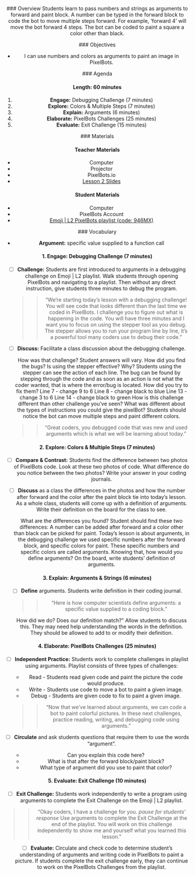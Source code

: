 <header title='Arguments' subtitle='Emoji: Lesson 2'/>

<notable>

<iconp src='/icons/activity.png'>### Overview</iconp>
Students learn to pass numbers and strings as arguments to forward and paint block. A number can be typed in the forward block to code the bot to move multiple steps forward. For example, ‘forward 4’ will move the bot forward 4 steps. The bot can be coded to paint a square a color other than black.


<iconp src='/icons/objectives.png'>### Objectives</iconp>
- I can use numbers and colors as arguments to paint an image in PixelBots.



<iconp src='/icons/agenda.png'>### Agenda</iconp>

#### Length: 60 minutes

1. **Engage:** Debugging Challenge (7 minutes)
1. **Explore:** Colors & Multiple Steps (7 minutes)
1. **Explain:** Arguments (6 minutes)
1. **Elaborate:** PixelBots Challenges (25 minutes)
1. **Evaluate:** Exit Challenge (15 minutes)

<note>

<iconp src='/icons/materials.png'>### Materials</iconp>

#### Teacher Materials
- Computer
- Projector
- PixelBots.io
- [Lesson 2 Slides][slides]



#### Student Materials
- Computer
- PixelBots Account
- [Emoji | L2 PixelBots playlist (code: 946MX)][playlist]


<iconp src='/icons/vocab.png'>### Vocabulary</iconp>
- **Argument:** specific value supplied to a function call


</note>
<pagebreak/>

#### 1. Engage: Debugging Challenge (7 minutes)
- [ ] **Challenge:** Students are first introduced to arguments in a debugging challenge on Emoji | L2 playlist. Walk students through opening PixelBots and navigating to a playlist. Then without any direct instruction, give students three minutes to debug the program.

  >> “We’re starting today’s lesson with a debugging challenge! You will see code that looks different than the last time we coded in PixelBots. I challenge you to figure out what is happening in the code. You will have three minutes and I want you to focus on using the stepper tool as you debug. The stepper allows you to run your program line by line, it’s a powerful tool many coders use to debug their code.”


- [ ] **Discuss:** Facilitate a class discussion about the debugging challenge.

  <iconp type='question'>How was that challenge? </iconp>
  <iconp type='answer'>Student answers will vary. </iconp>
  <iconp type='question'>How did you find the bugs? Is using the stepper effective? Why?</iconp>
  <iconp type='answer'>Students using the stepper can see the action of each line. The bug can be found by stepping through the code and as soon as an action is not what the coder wanted, that is where the error/bug is located.</iconp>
  <iconp type='question'>How did you try to fix them?</iconp>
  <iconp type='answer'>Line 7 - change 9 to 6 </iconp>
  <iconp type='answer'>Line 8 - change black to blue</iconp>
  <iconp type='answer'>Line 13 - change 3 to 6</iconp>
  <iconp type='answer'>Line 14 - change black to green</iconp>
  <iconp type='question'>How is this challenge different than other challenge you’ve seen? What was different about the types of instructions you could give the pixelBot?</iconp>
  <iconp type='answer'>Students should notice the bot can move multiple steps and paint different colors.</iconp>

  >>“Great coders, you debugged code that was new and used arguments which is what we will be learning about today.”

#### 2. Explore: Colors & Multiple Steps (7 minutes)
- [ ] **Compare & Contrast:** Students find the difference between two photos of PixelBots code.
  <iconp type='question'>Look at these two photos of code. What difference do you notice between the two photos? Write your answer in your coding journals.</iconp>


- [ ] **Discuss** as a class the differences in the photos and how the number after forward and the color after the paint block tie into today’s lesson. As a whole class, students will come up with a definition of arguments. Write their definition on the board for the class to see.

  <iconp type='question'>What are the differences you found? </iconp>
  <iconp type='answer'>Student should find these two differences: A number can be added after forward and a color other than black can be picked for paint.</iconp>
  <iconp type='question'>Today’s lesson is about arguments, in the debugging challenge we used specific numbers after the forward block, and specific colors for paint. These specific numbers and specific colors are called arguments. Knowing that, how would you define arguments? </iconp>
  <iconp type='answer'>On the board, write students’ definition of arguments. </iconp>


#### 3. Explain: Arguments & Strings (6 minutes)
- [ ] **Define** arguments. Students write definition in their coding journal.
  >>“Here is how computer scientists define arguments: a specific value supplied to a coding block.”

  <iconp type='question'>How did we do? Does our definition match?”</iconp>
  <iconp type='answer'>Allow students to discuss this. They may need help understanding the words in the definition. They should be allowed to add to or modify their definition.</iconp>


#### 4. Elaborate: PixelBots Challenges (25 minutes)
- [ ] **Independent Practice:** Students work to complete challenges in playlist using arguments.
Playlist consists of three types of challenges:
    - Read - Students read given code and paint the picture the code would produce.
    - Write - Students use code to move a bot to paint a given image.
    - Debug - Students are given code to fix to paint a given image.
  >>“Now that we’ve learned about arguments, we can code a bot to paint colorful pictures. In these next challenges, practice reading, writing, and debugging code using arguments.”

- [ ] **Circulate** and ask students questions that require them to use the words “argument”.
  - Can you explain this code here?
  - What is that after the forward block/paint block?
  - What type of argument did you use to paint that color?


#### 5. Evaluate: Exit Challenge (10  minutes)

- [ ] **Exit Challenge:** Students work independently to write a program using arguments to complete the Exit Challenge on the Emoji | L2 playlist.
>>“Okay coders, I have a challenge for you. *pause for students’ response*   Use arguments to complete the Exit Challenge at the end of the playlist. You will work on this challenge independently to show me and yourself what you learned this lesson.”

- [ ] **Evaluate:** Circulate and check code to determine student’s understanding of arguments and writing code in PixelBots to paint a picture. If students complete the exit challenge early, they can continue to work on the PixelBots Challenges from the playlist.


</notable>

[slides]: https://docs.google.com/presentation/d/19_so4RkKA3RTKphW8jIp8L3qd3tNBCnF_0Br7V22OWY/edit#slide=id.p
[playlist]: http://www.pixelbots.io/946MX
